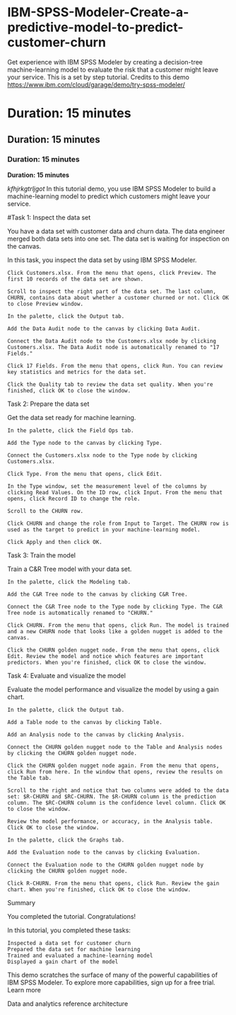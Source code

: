 # IBM-SPSS-Modeler-Create-a-predictive-model-to-predict-customer-churn
Get experience with IBM SPSS Modeler by creating a decision-tree machine-learning model to evaluate the risk that a customer might leave your service. This is a set by step tutorial. Credits to this demo https://www.ibm.com/cloud/garage/demo/try-spss-modeler/

# Duration: 15 minutes
## Duration: 15 minutes
### Duration: 15 minutes
**Duration: 15 minutes**

<i>kfhjrkgtrljgot</i>
In this tutorial demo, you use IBM SPSS Modeler to build a machine-learning model to predict which customers might leave your service.

#Task 1: Inspect the data set

You have a data set with customer data and churn data. The data engineer merged both data sets into one set. The data set is waiting for inspection on the canvas.

In this task, you inspect the data set by using IBM SPSS Modeler.

    Click Customers.xlsx. From the menu that opens, click Preview. The first 10 records of the data set are shown.

    Scroll to inspect the right part of the data set. The last column, CHURN, contains data about whether a customer churned or not. Click OK to close Preview window.

    In the palette, click the Output tab.

    Add the Data Audit node to the canvas by clicking Data Audit.

    Connect the Data Audit node to the Customers.xlsx node by clicking Customers.xlsx. The Data Audit node is automatically renamed to "17 Fields."

    Click 17 Fields. From the menu that opens, click Run. You can review key statistics and metrics for the data set.

    Click the Quality tab to review the data set quality. When you're finished, click OK to close the window.

Task 2: Prepare the data set

Get the data set ready for machine learning.

    In the palette, click the Field Ops tab.

    Add the Type node to the canvas by clicking Type.

    Connect the Customers.xlsx node to the Type node by clicking Customers.xlsx.

    Click Type. From the menu that opens, click Edit.

    In the Type window, set the measurement level of the columns by clicking Read Values. On the ID row, click Input. From the menu that opens, click Record ID to change the role.

    Scroll to the CHURN row.

    Click CHURN and change the role from Input to Target. The CHURN row is used as the target to predict in your machine-learning model.

    Click Apply and then click OK.

Task 3: Train the model

Train a C&R Tree model with your data set.

    In the palette, click the Modeling tab.

    Add the C&R Tree node to the canvas by clicking C&R Tree.

    Connect the C&R Tree node to the Type node by clicking Type. The C&R Tree node is automatically renamed to "CHURN."

    Click CHURN. From the menu that opens, click Run. The model is trained and a new CHURN node that looks like a golden nugget is added to the canvas.

    Click the CHURN golden nugget node. From the menu that opens, click Edit. Review the model and notice which features are important predictors. When you're finished, click OK to close the window.

Task 4: Evaluate and visualize the model

Evaluate the model performance and visualize the model by using a gain chart.

    In the palette, click the Output tab.

    Add a Table node to the canvas by clicking Table.

    Add an Analysis node to the canvas by clicking Analysis.

    Connect the CHURN golden nugget node to the Table and Analysis nodes by clicking the CHURN golden nugget node.

    Click the CHURN golden nugget node again. From the menu that opens, click Run from here. In the window that opens, review the results on the Table tab.

    Scroll to the right and notice that two columns were added to the data set: $R-CHURN and $RC-CHURN. The $R-CHURN column is the prediction column. The $RC-CHURN column is the confidence level column. Click OK to close the window.

    Review the model performance, or accuracy, in the Analysis table. Click OK to close the window.

    In the palette, click the Graphs tab.

    Add the Evaluation node to the canvas by clicking Evaluation.

    Connect the Evaluation node to the CHURN golden nugget node by clicking the CHURN golden nugget node.

    Click R-CHURN. From the menu that opens, click Run. Review the gain chart. When you're finished, click OK to close the window.

Summary

You completed the tutorial. Congratulations!

In this tutorial, you completed these tasks:

    Inspected a data set for customer churn
    Prepared the data set for machine learning
    Trained and evaluated a machine-learning model
    Displayed a gain chart of the model

This demo scratches the surface of many of the powerful capabilities of IBM SPSS Modeler. To explore more capabilities, sign up for a free trial.
Learn more

Data and analytics reference architecture
